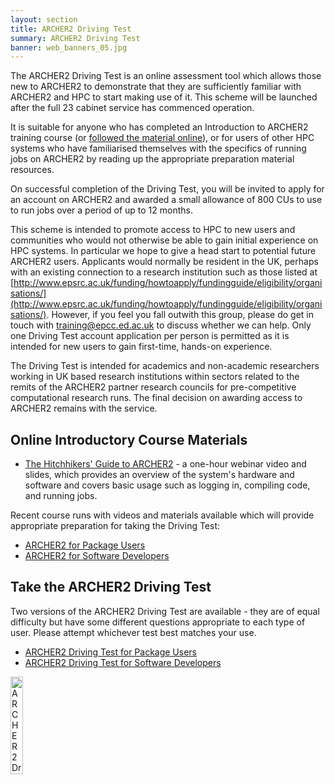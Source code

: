```yaml
---
layout: section
title: ARCHER2 Driving Test
summary: ARCHER2 Driving Test
banner: web_banners_05.jpg
---
```



The ARCHER2 Driving Test is an online assessment tool which allows those new to ARCHER2 to demonstrate that they are sufficiently familiar with ARCHER2 and HPC to start making use of it.  This scheme will be launched after the full 23 cabinet service has commenced operation.

It is suitable for anyone who has completed an Introduction to ARCHER2 training course (or [followed the material online](#online-introductory-course-materials)), or for users of other HPC systems who have familiarised themselves with the specifics of running jobs on ARCHER2 by reading up the appropriate preparation material resources.


On successful completion of the Driving Test, you will be invited to apply for an account on ARCHER2 and awarded a small allowance of 800 CUs to use to run jobs over a period of up to 12 months.

This scheme is intended to promote access to HPC to new users and communities who would not otherwise be able to gain initial experience on HPC systems. In particular we hope to give a head start to potential future ARCHER2 users. Applicants would normally be resident in the UK, perhaps with an existing connection to a research institution such as those listed at [http://www.epsrc.ac.uk/funding/howtoapply/fundingguide/eligibility/organisations/](http://www.epsrc.ac.uk/funding/howtoapply/fundingguide/eligibility/organisations/). However, if you feel you fall outwith this group, please do get in touch with [training@epcc.ed.ac.uk](mailto:training@epcc.ed.ac.uk) to discuss whether we can help. Only one Driving Test account application per person is permitted as it is intended for new users to gain first-time, hands-on experience.

The Driving Test is intended for academics and non-academic researchers working in UK based research institutions within sectors related to the remits of the ARCHER2 partner research councils for pre-competitive computational research runs. The final decision on awarding access to ARCHER2 remains with the service. 

## Online Introductory Course Materials

- [The Hitchhikers' Guide to ARCHER2](https://www.archer2.ac.uk/training/courses/220302-hitchhikers-guide/) - a one-hour webinar video and slides, which provides an overview of the system's hardware and software and covers basic usage such as logging in, compiling code, and running jobs.

Recent course runs with videos and materials available which will provide appropriate preparation for taking the Driving Test:
- [ARCHER2 for Package Users](https://www.archer2.ac.uk/training/courses/211202-package-users/#materials)
- [ARCHER2 for Software Developers](https://www.archer2.ac.uk/training/courses/211129-software-developers/#materials)

## Take the ARCHER2 Driving Test


Two versions of the ARCHER2 Driving Test are available - they are of equal difficulty but have some different questions appropriate to each type of user.  Please attempt whichever test best matches your use.

- [ARCHER2 Driving Test for Package Users](http://www.quia.com/quiz/8151816.html)
- [ARCHER2 Driving Test for Software Developers](http://www.quia.com/quiz/8151812.html)



<img src="{{ site.baseurl }}/img/blog/220124-driving-test-certificate.jpg" alt="ARCHER2 Driving Test Certificate" title="ARCHER2" style="width: 20%"   />






